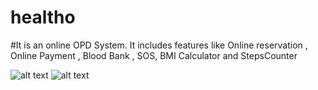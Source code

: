 # healtho

#It is an online OPD System. It includes features like Online reservation , Online Payment ,
Blood Bank , SOS, BMI Calculator and StepsCounter


![alt text](https://github.com/manigarg27/healtho/blob/master/images/healthoLogo.jpeg)
![alt text](https://github.com/manigarg27/healtho/blob/master/images/healthoLoginPage.jpeg)



